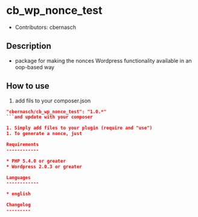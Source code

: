 cb_wp_nonce_test
================

* Contributors: cbernasch

Description
-----------

* package for making the nonces Wordpress functionality available in an oop-based way

How to use
------------
 1. add fils to your composer.json
 ```json
 "cbernasch/cb_wp_nonce_test": "1.0.*"
 ```and update with your composer

 1. Simply add files to your plugin (require and "use")
 1. To generate a nonce, just

Requirements
------------

* PHP 5.4.0 or greater
* Wordpress 2.0.3 or greater

Languages
------------

* english

Changelog
---------
